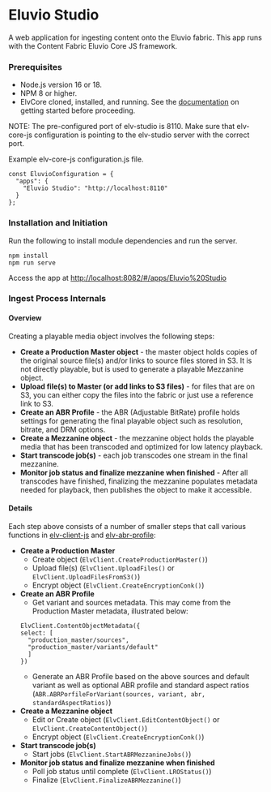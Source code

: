 # Eluvio Studio

A web application for ingesting content onto the Eluvio fabric. This app runs with the Content Fabric Eluvio Core JS framework.

### Prerequisites

* Node.js version 16 or 18.
* NPM 8 or higher.
* ElvCore cloned, installed, and running. See the [documentation](https://github.com/eluv-io/elv-core-js) on getting started before proceeding.

NOTE: The pre-configured port of elv-studio is 8110. Make sure that elv-core-js configuration is pointing to the elv-studio server with the correct port.

Example elv-core-js configuration.js file.
```
const EluvioConfiguration = {
  "apps": {
    "Eluvio Studio": "http://localhost:8110"
  }
};
```

### Installation and Initiation

Run the following to install module dependencies and run the server.
```
npm install
npm run serve
```
Access the app at [http://localhost:8082/#/apps/Eluvio%20Studio](http://localhost:8082/#/apps/Eluvio%20Studio)

### Ingest Process Internals

#### Overview

Creating a playable media object involves the following steps:
* **Create a Production Master object** - the master object holds copies of the original source file(s) and/or links to source files stored in S3. It is not directly playable, but is used to generate a playable Mezzanine object.
* **Upload file(s) to Master (or add links to S3 files)** - for files that are on S3, you can either copy the files into the fabric or just use a reference link to S3.
* **Create an ABR Profile** - the ABR (Adjustable BitRate) profile holds settings for generating the final playable object such as resolution, bitrate, and DRM options.
* **Create a Mezzanine object** - the mezzanine object holds the playable media that has been transcoded and optimized for low latency playback.
* **Start transcode job(s)** - each job transcodes one stream in the final mezzanine.
* **Monitor job status and finalize mezzanine when finished** - After all transcodes have finished, finalizing the mezzanine populates metadata needed for playback, then publishes the object to make it accessible.

#### Details

Each step above consists of a number of smaller steps that call various functions in [elv-client-js](https://github.com/eluv-io/elv-client-js) and [elv-abr-profile](https://github.com/eluv-io/elv-abr-profile):

* **Create a Production Master**
  * Create object (`ElvClient.CreateProductionMaster()`)
  * Upload file(s) (`ElvClient.UploadFiles()` or `ElvClient.UploadFilesFromS3()`)
  * Encrypt object (`ElvClient.CreateEncryptionConk()`)
* **Create an ABR Profile**
  * Get variant and sources metadata. This may come from the Production Master metadata, illustrated below:
  ```
  ElvClient.ContentObjectMetadata({
  select: [
    "production_master/sources",
    "production_master/variants/default"
    ]
  })
  ```
  * Generate an ABR Profile based on the above sources and default variant as well as optional ABR profile and standard aspect ratios (`ABR.ABRPorfileForVariant(sources, variant, abr, standardAspectRatios)`)
* **Create a Mezzanine object**
  * Edit or Create object (`ElvClient.EditContentObject()` or `ElvClient.CreateContentObject()`)
  * Encrypt object (`ElvClient.CreateEncryptionConk()`)
* **Start transcode job(s)**
  * Start jobs (`ElvClient.StartABRMezzanineJobs()`)
* **Monitor job status and finalize mezzanine when finished**
  * Poll job status until complete (`ElvClient.LROStatus()`)
  * Finalize (`ElvClient.FinalizeABRMezzanine()`)
